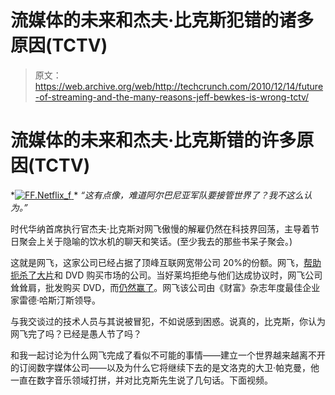 # 流媒体的未来和杰夫·比克斯犯错的诸多原因(TCTV)

> 原文：<https://web.archive.org/web/http://techcrunch.com/2010/12/14/future-of-streaming-and-the-many-reasons-jeff-bewkes-is-wrong-tctv/>

# 流媒体的未来和杰夫·比克斯错的许多原因(TCTV)

*[![](img/fc0af1305ac68af0d402d3fd39376705.png "FF.Netflix_f") ](https://web.archive.org/web/20230204235622/https://techcrunch.com/wp-content/uploads/2010/12/ff-netflix_f.jpeg) * *“这有点像，难道阿尔巴尼亚军队要接管世界了？我不这么认为。”*

时代华纳首席执行官杰夫·比克斯对网飞傲慢的解雇仍然在科技界回荡，主导着节日聚会上关于隐喻的饮水机的聊天和笑话。(至少我去的那些书呆子聚会。)

这就是网飞，这家公司已经占据了顶峰互联网宽带公司 20%的份额。网飞，[帮助扼杀了大片](https://web.archive.org/web/20230204235622/https://techcrunch.com/2010/10/08/how-netflix-proved-me-hugely-wrong-tctv/)和 DVD 购买市场的公司。当好莱坞拒绝与他们达成协议时，网飞公司耸耸肩，批发购买 DVD，而[仍然赢了](https://web.archive.org/web/20230204235622/http://dpakman.wordpress.com/2010/10/26/why-netflix-won/)。网飞该公司由《财富》杂志年度最佳企业家雷德·哈斯汀斯领导。

与我交谈过的技术人员与其说被冒犯，不如说感到困惑。说真的，比克斯，你认为网飞完了吗？已经是愚人节了吗？

和我一起讨论为什么网飞完成了看似不可能的事情——建立一个世界越来越离不开的订阅数字媒体公司——以及为什么它将继续下去的是文洛克的大卫·帕克曼，他一直在数字音乐领域打拼，并对比克斯先生说了几句话。下面视频。